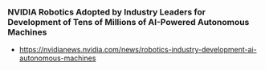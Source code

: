 ### NVIDIA Robotics Adopted by Industry Leaders for Development of Tens of Millions of AI-Powered Autonomous Machines

* https://nvidianews.nvidia.com/news/robotics-industry-development-ai-autonomous-machines
